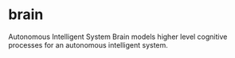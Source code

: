 # brain
Autonomous Intelligent System Brain models higher level cognitive processes for an autonomous intelligent system.
